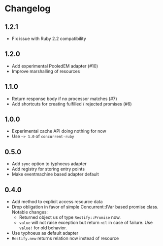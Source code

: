 # Changelog

## 1.2.1

* Fix issue with Ruby 2.2 compatibility

## 1.2.0

* Add experimental PooledEM adapter (#10)
* Improve marshalling of resources

## 1.1.0

* Return response body if no processor matches (#7)
* Add shortcuts for creating fulfilled / rejected promises (#6)

## 1.0.0

* Experimental cache API doing nothing for now
* Use `~> 1.0` of `concurrent-ruby`

## 0.5.0

* Add `sync` option to typhoeus adapter
* Add registry for storing entry points
* Make eventmachine based adapter default

## 0.4.0

* Add method to explicit access resource data
* Drop obligation in favor of simple Concurrent::IVar based promise class.
  Notable changes:
    - Returned object us of type `Restify::Promise` now.
    - `value` will not raise exception but return `nil` in case of failure. Use `value!` for old behavior.
* Use typhoeus as default adapter
* `Restify.new` returns relation now instead of resource
